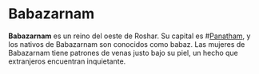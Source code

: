 # Babazarnam
**Babazarnam** es un reino del oeste de Roshar. Su capital es #[Panatham](locations/panatham), y los nativos de Babazarnam son conocidos como babaz. Las mujeres de Babazarnam tiene patrones de venas justo bajo su piel, un hecho que extranjeros encuentran inquietante. 
